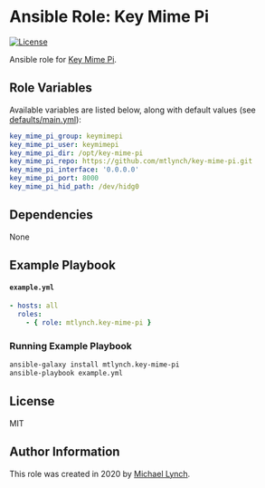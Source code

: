 # Ansible Role: Key Mime Pi

[![License](http://img.shields.io/:license-mit-blue.svg?style=flat-square)](LICENSE)

Ansible role for [Key Mime Pi](https://github.com/mtlynch/key-mime-pi).

## Role Variables

Available variables are listed below, along with default values (see [defaults/main.yml](defaults/main.yml)):

```yaml
key_mime_pi_group: keymimepi
key_mime_pi_user: keymimepi
key_mime_pi_dir: /opt/key-mime-pi
key_mime_pi_repo: https://github.com/mtlynch/key-mime-pi.git
key_mime_pi_interface: '0.0.0.0'
key_mime_pi_port: 8000
key_mime_pi_hid_path: /dev/hidg0
```

## Dependencies

None

## Example Playbook

#### `example.yml`

```yaml
- hosts: all
  roles:
    - { role: mtlynch.key-mime-pi }
```

### Running Example Playbook

```bash
ansible-galaxy install mtlynch.key-mime-pi
ansible-playbook example.yml
```

## License

MIT

## Author Information

This role was created in 2020 by [Michael Lynch](http://mtlynch.io).